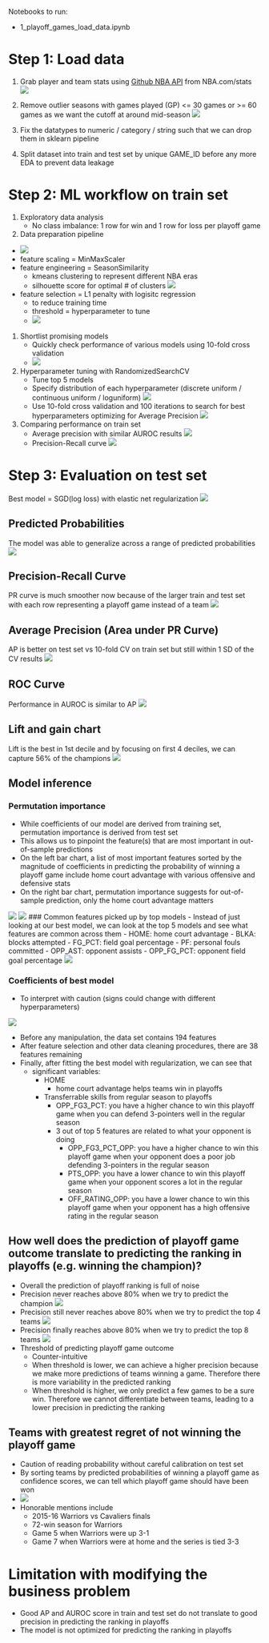 Notebooks to run:
- 1_playoff_games_load_data.ipynb

# Step 1: Load data 

1. Grab player and team stats using [Github NBA API](https://github.com/swar/nba_api) from NBA.com/stats <img src="../data/image/2022-10-02-18-13-07.png">

2. Remove outlier seasons with games played (GP) <= 30 games or >= 60 games as we want the cutoff at around mid-season <img src="../data/image/2022-09-18-16-36-40.png">

3. Fix the datatypes to numeric / category / string such that we can drop them in sklearn pipeline

4. Split dataset into train and test set by unique GAME_ID before any more EDA to prevent data leakage

# Step 2: ML workflow on train set

1. Exploratory data analysis 
   - No class imbalance: 1 row for win and 1 row for loss per playoff game
2. Data preparation pipeline
- <img src="../data/image/2022-10-02-18-12-14.png">
- feature scaling = MinMaxScaler
- feature engineering = SeasonSimilarity
  - kmeans clustering to represent different NBA eras
  - silhouette score for optimal # of clusters <img src="../data/image/2022-10-02-18-13-59.png">
- feature selection = L1 penalty with logisitc regression
  - to reduce training time
  - threshold = hyperparameter to tune
  - <img src="../data/image/2022-10-02-18-18-35.png">
1. Shortlist promising models
   - Quickly check performance of various models using 10-fold cross validation
   - <img src="../data/image/2022-10-02-18-19-33.png">
2. Hyperparameter tuning with RandomizedSearchCV
   - Tune top 5 models
   - Specify distribution of each hyperparameter (discrete uniform / continuous uniform / loguniform) <img src="../data/image/2022-12-09-14-05-44.png">
   - Use 10-fold cross validation and 100 iterations to search for best hyperparameters optimizing for Average Precision <img src="../data/image/2022-10-02-18-20-35.png">
3. Comparing performance on train set
   - Average precision with similar AUROC results <img src="../data/image/2022-12-09-14-06-20.png">
   - Precision-Recall curve <img src="../data/image/2022-10-02-18-21-41.png">

# Step 3: Evaluation on test set
Best model = SGD(log loss) with elastic net regularization 
<img src="../data/image/2022-10-02-18-26-18.png">
## Predicted Probabilities
The model was able to generalize across a range of predicted probabilities
<img src="../data/image/2022-12-09-14-00-28.png">

## Precision-Recall Curve
PR curve is much smoother now because of the larger train and test set with each row representing a playoff game instead of a team
<img src="../data/image/2022-12-09-13-50-20.png">
## Average Precision (Area under PR Curve)
AP is better on test set vs 10-fold CV on train set but still within 1 SD of the CV results
<img src="../data/image/2022-10-02-18-29-58.png">

## ROC Curve
Performance in AUROC is similar to AP
<img src="../data/image/2022-10-02-18-41-24.png">

## Lift and gain chart
Lift is the best in 1st decile and by focusing on first 4 deciles, we can capture 56% of the champions
<img src="../data/image/2022-10-02-18-30-21.png">

## Model inference
### Permutation importance
- While coefficients of our model are derived from training set, permutation importance is derived from test set
- This allows us to pinpoint the feature(s) that are most important in out-of-sample predictions
- On the left bar chart, a list of most important features sorted by the magnitude of coefficients in predicting the probability of winning a playoff game include home court advantage with various offensive and defensive stats
- On the right bar chart, permutation importance suggests for out-of-sample prediction, only the home court advantage matters
<img src="../data/image/2022-12-09-13-48-16.png">
<img src="../data/image/2022-12-09-13-43-39.png">
### Common features picked up by top models
- Instead of just looking at our best model, we can look at the top 5 models and see what features are common across them
- HOME: home court advantage
- BLKA: blocks attempted
- FG_PCT: field goal percentage
- PF: personal fouls committed
- OPP_AST: opponent assists
- OPP_FG_PCT: opponent field goal percentage
<img src="../data/image/2022-10-02-18-32-13.png">

### Coefficients of best model
- To interpret with caution (signs could change with different hyperparameters)
<img src="../data/image/2022-10-02-18-34-38.png">

- Before any manipulation, the data set contains 194 features
- After feature selection and other data cleaning procedures, there are 38 features remaining
- Finally, after fitting the best model with regularization, we can see that
  - significant variables: 
    - HOME
      - home court advantage helps teams win in playoffs
    - Transferrable skills from regular season to playoffs
      - OPP_FG3_PCT: you have a higher chance to win this playoff game when you can defend 3-pointers well in the regular season
      - 3 out of top 5 features are related to what your opponent is doing
        - OPP_FG3_PCT_OPP: you have a higher chance to win this playoff game when your opponent does a poor job defending 3-pointers in the regular season
        - PTS_OPP: you have a lower chance to win this playoff game when your opponent scores a lot in the regular season
        - OFF_RATING_OPP: you have a lower chance to win this playoff game when your opponent has a high offensive rating in the regular season

## How well does the prediction of playoff game outcome translate to predicting the ranking in playoffs (e.g. winning the champion)?
- Overall the prediction of playoff ranking is full of noise
- Precision never reaches above 80% when we try to predict the champion <img src="../data/image/2022-10-02-18-43-54.png">
- Precision still never reaches above 80% when we try to predict the top 4 teams <img src="../data/image/2022-10-02-18-44-31.png">
- Precision finally reaches above 80% when we try to predict the top 8 teams <img src="../data/image/2022-10-02-18-44-56.png">
- Threshold of predicting playoff game outcome
  - Counter-intuitive
  - When threshold is lower, we can achieve a higher precision because we make more predictions of teams winning a game. Therefore there is more variability in the predicted ranking
  - When threshold is higher, we only predict a few games to be a sure win. Therefore we cannot differentiate between teams, leading to a lower precision in predicting the ranking

## Teams with greatest regret of not winning the playoff game
- Caution of reading probability without careful calibration on test set
- By sorting teams by predicted probabilities of winning a playoff game as confidence scores, we can tell which playoff game should have been won 
- <img src="../data/image/2022-10-02-18-48-35.png">
- Honorable mentions include 
  - 2015-16 Warriors vs Cavaliers finals
  - 72-win season for Warriors
  - Game 5 when Warriors were up 3-1
  - Game 7 when Warriors were at home and the series is tied 3-3


# Limitation with modifying the business problem
  - Good AP and AUROC score in train and test set do not translate to good precision in predicting the ranking in playoffs
  - The model is not optimized for predicting the ranking in playoffs
